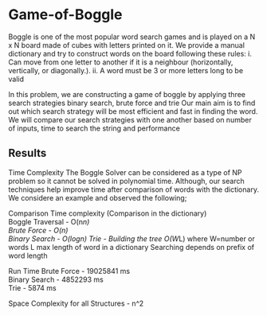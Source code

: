 # Game-of-Boggle
Boggle is one of the most popular word search games and is played on a N x N board made of cubes with letters printed on it.
We provide a manual dictionary and try to construct words on the board following these rules:
i. Can move from one letter to another if it is a neighbour (horizontally, vertically, or diagonally.).
ii. A word must be 3 or more letters long to be valid

In this problem, we are constructing a game of boggle by applying three search strategies binary search, brute force and trie
Our main aim is to find out which search strategy will be most efficient and fast in finding the word. We will compare our search strategies with one another based on number of inputs, time to search the string and performance


## Results
Time Complexity
The Boggle Solver can be considered as a type of NP problem so it cannot be solved in polynomial time. Although, our search techniques help improve time after comparison of words with the dictionary. We considere an example and observed the following;


Comparison
Time complexity	(Comparison in the dictionary) 				
Boggle Traversal - O(n*n)	 
Brute Force	 -  O(n)	
Binary Search	 - O(logn)
Trie  - Building the tree O(W*L)
          where W=number or words
          L max length of word in a dictionary
          Searching depends on prefix of word length

Run Time
Brute Force	 - 19025841 ms	
Binary Search	 - 4852293 ms	
Trie  -  5874 ms	

Space Complexity for all Structures - n^2

